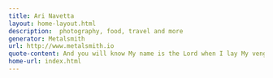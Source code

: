 ```yaml
---
title: Ari Navetta
layout: home-layout.html
description:  photography, food, travel and more
generator: Metalsmith
url: http://www.metalsmith.io
quote-content: And you will know My name is the Lord when I lay My vengeance upon thee.
home-url: index.html
---
```

